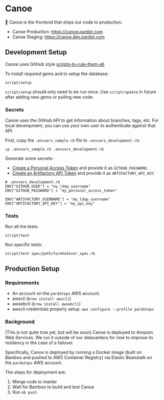 # Canoe

:ship: Canoe is the frontend that ships our code to production.

* Canoe Production: <https://canoe.pardot.com>
* Canoe Staging: <https://canoe.dev.pardot.com>

## Development Setup

Canoe uses GitHub style [scripts-to-rule-them-all](https://github.com/github/scripts-to-rule-them-all).

To install required gems and to setup the database:

```
script/setup
```

`script/setup` should only need to be run once. Use `script/update` in future after adding new gems or pulling new code.

### Secrets

Canoe uses the GitHub API to get information about branches, tags, etc. For local development, you can use your own user to authenticate against that API.

First, copy the `.envvars_sample.rb` file to `.envvars_development.rb`:

```
cp .envvars_sample.rb .envvars_development.rb
```

Generate some secrets:
* [Create a Personal Access Token](https://git.dev.pardot.com/settings/applications) and provide it as `GITHUB_PASSWORD`.
* [Create an Artifactory API Token](https://artifactory.dev.pardot.com/artifactory/webapp/#/profile) and provide it as `ARTIFACTORY_API_KEY`.

```
# .envvars_development.rb
ENV["GITHUB_USER"] = "my_ldap_username"
ENV["GITHUB_PASSWORD"] = "my_personal_access_token"

ENV["ARTIFACTORY_USERNAME"] = "my_ldap_username"
ENV["ARTIFACTORY_API_KEY"] = "my_api_key"
```

### Tests

Run all the tests:

```
script/test
```

Run specific tests:

```
script/test spec/path/to/whatever_spec.rb
```

## Production Setup

### Requirements

* An account on the `pardotops` AWS account.
* awscli (`brew install awscli`)
* awsebcli (`brew install awsebcli`)
* awscli credentials properly setup: `aws configure --profile pardotops`

### Background

(This is not quite true yet, but will be soon) Canoe is deployed to Amazon Web Services. We run it outside of our datacenters for now to improve its resiliency in the case of a failover.

Specifically, Canoe is deployed by running a Docker image (built on Bamboo and pushed to AWS Container Registry) via Elastic Beanstalk on the `pardotops` AWS account.

The steps for deployment are:

1. Merge code to master
1. Wait for Bamboo to build and test Canoe
1. Run `eb push`

